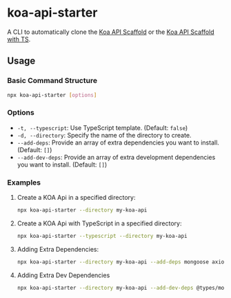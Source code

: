 # koa-api-starter
A CLI to automatically clone the [Koa API Scaffold](https://github.com/itsS4nty/koa-api-scaffold) or the [Koa API Scaffold with TS](https://github.com/itsS4nty/koa-api-scaffold-ts).

## Usage

### Basic Command Structure

```bash
npx koa-api-starter [options]
```

### Options

- `-t, --typescript`: Use TypeScript template. (Default: `false`)
- `-d, --directory`: Specify the name of the directory to create.
- `--add-deps`: Provide an array of extra dependencies you want to install. (Default: `[]`)
- `--add-dev-deps`: Provide an array of extra development dependencies you want to install. (Default: `[]`)

### Examples

1. Create a KOA Api in a specified directory:

   ```bash
   npx koa-api-starter --directory my-koa-api
   ```
2. Create a KOA Api with TypeScript in a specified directory:

   ```bash
   npx koa-api-starter --typescript --directory my-koa-api
   ```
3. Adding Extra Dependencies:

   ```bash
   npx koa-api-starter --directory my-koa-api --add-deps mongoose axios
   ```
4. Adding Extra Dev Dependencies

   ```bash
   npx koa-api-starter --directory my-koa-api --add-dev-deps @types/mongoose
   ```